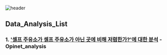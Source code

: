 ![header](https://capsule-render.vercel.app/api?type=waving&color=edf6f9&height=300&section=header&text=Hello%20I'm%20Sujin&animation=twinkling&fontAlign=70&fontSize=90&fontColor=0d1b2a)

## Data_Analysis_List

### 1. ['셀프 주유소가 셀프 주유소가 아닌 곳에 비해 저렴한가?'에 대한 분석](opinet_analysis/opinet-analysis.ipynb) - Opinet_analysis
